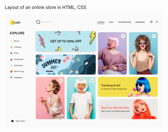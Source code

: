 Layout of an online store in HTML, CSS

![Иллюстрация к проекту](https://github.com/AntonioFrom/wigs-ecommerce-html/blob/master/img/website.png)

